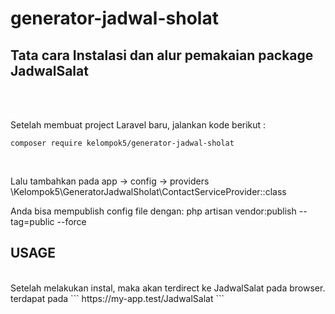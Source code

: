 # generator-jadwal-sholat

## Tata cara Instalasi dan alur pemakaian package JadwalSalat
<br>
<br>

Setelah membuat project Laravel baru, jalankan kode berikut :
<br>
```
composer require kelompok5/generator-jadwal-sholat
```
<br>

Lalu tambahkan pada app -> config -> providers
\Kelompok5\GeneratorJadwalSholat\ContactServiceProvider::class

Anda bisa mempublish config file dengan:
php artisan vendor:publish --tag=public --force

## USAGE
<br>
Setelah melakukan instal, maka akan terdirect ke JadwalSalat pada browser.
<br>
terdapat pada 
```
https://my-app.test/JadwalSalat
```
